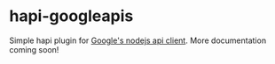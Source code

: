 # hapi-googleapis
Simple hapi plugin for [Google's nodejs api client](https://github.com/google/google-api-nodejs-client/).
More documentation coming soon!
